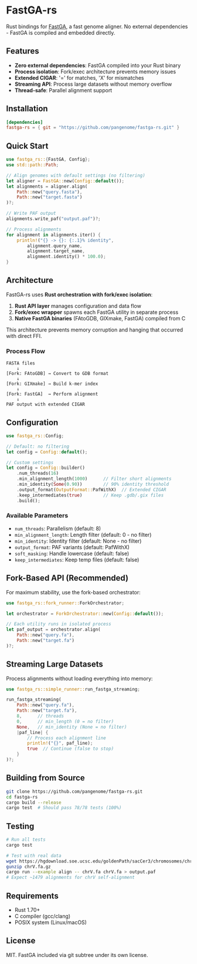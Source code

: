 # FastGA-rs

Rust bindings for [FastGA](https://github.com/thegenemyers/FASTGA), a fast genome aligner. No external dependencies - FastGA is compiled and embedded directly.

## Features

- **Zero external dependencies**: FastGA compiled into your Rust binary
- **Process isolation**: Fork/exec architecture prevents memory issues
- **Extended CIGAR**: '=' for matches, 'X' for mismatches
- **Streaming API**: Process large datasets without memory overflow
- **Thread-safe**: Parallel alignment support

## Installation

```toml
[dependencies]
fastga-rs = { git = "https://github.com/pangenome/fastga-rs.git" }
```

## Quick Start

```rust
use fastga_rs::{FastGA, Config};
use std::path::Path;

// Align genomes with default settings (no filtering)
let aligner = FastGA::new(Config::default());
let alignments = aligner.align(
    Path::new("query.fasta"),
    Path::new("target.fasta")
)?;

// Write PAF output
alignments.write_paf("output.paf")?;

// Process alignments
for alignment in alignments.iter() {
    println!("{} -> {}: {:.1}% identity",
        alignment.query_name,
        alignment.target_name,
        alignment.identity() * 100.0);
}
```

## Architecture

FastGA-rs uses **Rust orchestration with fork/exec isolation**:

1. **Rust API layer** manages configuration and data flow
2. **Fork/exec wrapper** spawns each FastGA utility in separate process
3. **Native FastGA binaries** (FAtoGDB, GIXmake, FastGA) compiled from C

This architecture prevents memory corruption and hanging that occurred with direct FFI.

### Process Flow

```
FASTA files
    ↓
[Fork: FAtoGDB] → Convert to GDB format
    ↓
[Fork: GIXmake] → Build k-mer index
    ↓
[Fork: FastGA]  → Perform alignment
    ↓
PAF output with extended CIGAR
```

## Configuration

```rust
use fastga_rs::Config;

// Default: no filtering
let config = Config::default();

// Custom settings
let config = Config::builder()
    .num_threads(16)
    .min_alignment_length(1000)      // Filter short alignments
    .min_identity(Some(0.90))        // 90% identity threshold
    .output_format(OutputFormat::PafWithX)  // Extended CIGAR
    .keep_intermediates(true)        // Keep .gdb/.gix files
    .build();
```

### Available Parameters

- `num_threads`: Parallelism (default: 8)
- `min_alignment_length`: Length filter (default: 0 - no filter)
- `min_identity`: Identity filter (default: None - no filter)
- `output_format`: PAF variants (default: PafWithX)
- `soft_masking`: Handle lowercase (default: false)
- `keep_intermediates`: Keep temp files (default: false)

## Fork-Based API (Recommended)

For maximum stability, use the fork-based orchestrator:

```rust
use fastga_rs::fork_runner::ForkOrchestrator;

let orchestrator = ForkOrchestrator::new(Config::default());

// Each utility runs in isolated process
let paf_output = orchestrator.align(
    Path::new("query.fa"),
    Path::new("target.fa")
)?;
```

## Streaming Large Datasets

Process alignments without loading everything into memory:

```rust
use fastga_rs::simple_runner::run_fastga_streaming;

run_fastga_streaming(
    Path::new("query.fa"),
    Path::new("target.fa"),
    8,      // threads
    0,      // min_length (0 = no filter)
    None,   // min_identity (None = no filter)
    |paf_line| {
        // Process each alignment line
        println!("{}", paf_line);
        true  // Continue (false to stop)
    }
)?;
```

## Building from Source

```bash
git clone https://github.com/pangenome/fastga-rs.git
cd fastga-rs
cargo build --release
cargo test  # Should pass 78/78 tests (100%)
```

## Testing

```bash
# Run all tests
cargo test

# Test with real data
wget https://hgdownload.soe.ucsc.edu/goldenPath/sacCer3/chromosomes/chrV.fa.gz
gunzip chrV.fa.gz
cargo run --example align -- chrV.fa chrV.fa > output.paf
# Expect ~1479 alignments for chrV self-alignment
```

## Requirements

- Rust 1.70+
- C compiler (gcc/clang)
- POSIX system (Linux/macOS)

## License

MIT. FastGA included via git subtree under its own license.